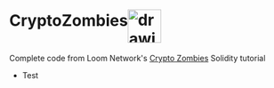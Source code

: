 # CryptoZombies<img src="https://user-images.githubusercontent.com/61299527/173169381-50559426-c1e0-4908-b61c-67a9cf9aaee4.png" alt="drawing" width="60px" align="middle"/>
Complete code from Loom Network's [Crypto Zombies](https://cryptozombies.io/en/course) Solidity tutorial
- Test 
        
